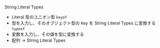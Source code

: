 String Literal Types
- Literal 型のユニオン型
`keyof`
- 型を入力し、そのオブジェクト型の key を String Literal Types に変換する
`typeof`
- 変数を入力し、その値を型に変換する
- 配列 -> String Literal Types